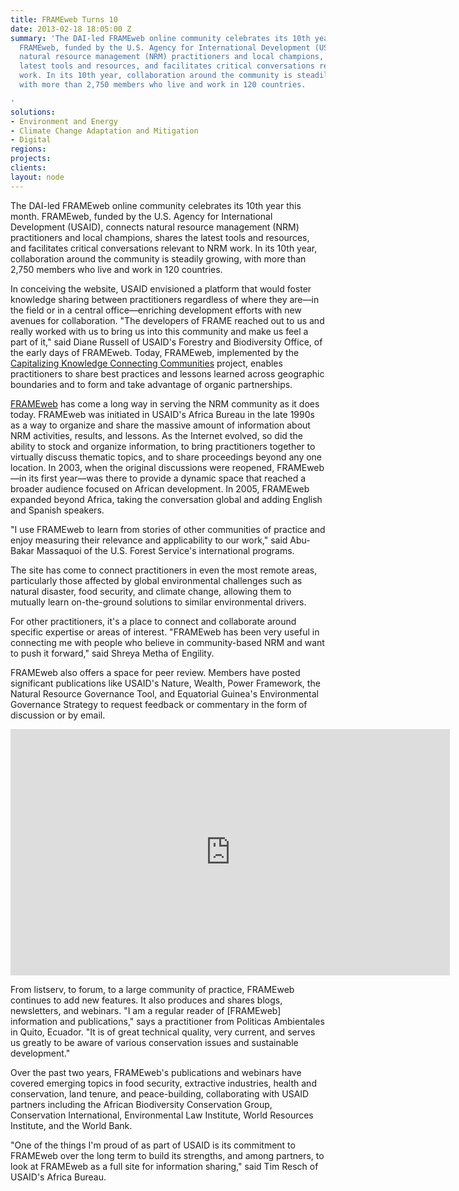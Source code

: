 ```yaml
---
title: FRAMEweb Turns 10
date: 2013-02-18 18:05:00 Z
summary: 'The DAI-led FRAMEweb online community celebrates its 10th year this month.
  FRAMEweb, funded by the U.S. Agency for International Development (USAID), connects
  natural resource management (NRM) practitioners and local champions, shares the
  latest tools and resources, and facilitates critical conversations relevant to NRM
  work. In its 10th year, collaboration around the community is steadily growing,
  with more than 2,750 members who live and work in 120 countries.

'
solutions:
- Environment and Energy
- Climate Change Adaptation and Mitigation
- Digital
regions: 
projects: 
clients: 
layout: node
---
```


The DAI-led FRAMEweb online community celebrates its 10th year this month. FRAMEweb, funded by the U.S. Agency for International Development (USAID), connects natural resource management (NRM) practitioners and local champions, shares the latest tools and resources, and facilitates critical conversations relevant to NRM work. In its 10th year, collaboration around the community is steadily growing, with more than 2,750 members who live and work in 120 countries.

In conceiving the website, USAID envisioned a platform that would foster knowledge sharing between practitioners regardless of where they are—in the field or in a central office—enriching development efforts with new avenues for collaboration. "The developers of FRAME reached out to us and really worked with us to bring us into this community and make us feel a part of it," said Diane Russell of USAID's Forestry and Biodiversity Office, of the early days of FRAMEweb. Today, FRAMEweb, implemented by the [Capitalizing Knowledge Connecting Communities][1] project, enables practitioners to share best practices and lessons learned across geographic boundaries and to form and take advantage of organic partnerships.

[FRAMEweb][2] has come a long way in serving the NRM community as it does today. FRAMEweb was initiated in USAID's Africa Bureau in the late 1990s as a way to organize and share the massive amount of information about NRM activities, results, and lessons. As the Internet evolved, so did the ability to stock and organize information, to bring practitioners together to virtually discuss thematic topics, and to share proceedings beyond any one location. In 2003, when the original discussions were reopened, FRAMEweb—in its first year—was there to provide a dynamic space that reached a broader audience focused on African development. In 2005, FRAMEweb expanded beyond Africa, taking the conversation global and adding English and Spanish speakers.

"I use FRAMEweb to learn from stories of other communities of practice and enjoy measuring their relevance and applicability to our work," said Abu-Bakar Massaquoi of the U.S. Forest Service's international programs.

The site has come to connect practitioners in even the most remote areas, particularly those affected by global environmental challenges such as natural disaster, food security, and climate change, allowing them to mutually learn on-the-ground solutions to similar environmental drivers.

For other practitioners, it's a place to connect and collaborate around specific expertise or areas of interest. "FRAMEweb has been very useful in connecting me with people who believe in community-based NRM and want to push it forward," said Shreya Metha of Engility.

FRAMEweb also offers a space for peer review. Members have posted significant publications like USAID's Nature, Wealth, Power Framework, the Natural Resource Governance Tool, and Equatorial Guinea's Environmental Governance Strategy to request feedback or commentary in the form of discussion or by email.

<iframe allowfullscreen="" frameborder="0" height="394" mozallowfullscreen="" src="http://player.vimeo.com/video/57638562" webkitallowfullscreen="" width="703"></iframe>

From listserv, to forum, to a large community of practice, FRAMEweb continues to add new features. It also produces and shares blogs, newsletters, and webinars. "I am a regular reader of [FRAMEweb] information and publications," says a practitioner from Politicas Ambientales in Quito, Ecuador. "It is of great technical quality, very current, and serves us greatly to be aware of various conservation issues and sustainable development."

Over the past two years, FRAMEweb's publications and webinars have covered emerging topics in food security, extractive industries, health and conservation, land tenure, and peace-building, collaborating with USAID partners including the African Biodiversity Conservation Group, Conservation International, Environmental Law Institute, World Resources Institute, and the World Bank.

"One of the things I'm proud of as part of USAID is its commitment to FRAMEweb over the long term to build its strengths, and among partners, to look at FRAMEweb as a full site for information sharing," said Tim Resch of USAID's Africa Bureau.

[1]: /our-work/projects/worldwide-capitalizing-knowledge-connecting-communities-ck2c-program
[2]: http://www.frameweb.org/
